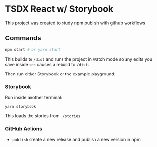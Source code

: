 # TSDX React w/ Storybook

This project was created to study npm publish with github workflows

## Commands

```bash
npm start # or yarn start
```

This builds to `/dist` and runs the project in watch mode so any edits you save inside `src` causes a rebuild to `/dist`.

Then run either Storybook or the example playground:

### Storybook

Run inside another terminal:

```bash
yarn storybook
```

This loads the stories from `./stories`.

### GitHub Actions

- `publish` create a new release and publish a new version in npm
